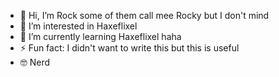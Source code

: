 - 👋 Hi, I’m Rock some of them call mee Rocky but I don't mind
- 👀 I’m interested in Haxeflixel
- 🌱 I’m currently learning Haxeflixel haha
- ⚡ Fun fact: I didn't want to write this but this is useful
- 🤓 Nerd

<!---
Rocknull/Rocknull is a ✨ special ✨ repository because its `README.md` (this file) appears on your GitHub profile.
You can click the Preview link to take a look at your changes.
--->
